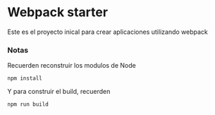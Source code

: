 # Webpack starter

Este es el proyecto inical para crear aplicaciones utilizando webpack

### Notas

Recuerden reconstruir los modulos de Node

```
npm install
```

Y para construir el build, recuerden

```
npm run build
```

